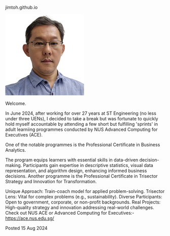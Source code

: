 jimtoh.github.io

![alt text](head-S.png)

Welcome.

In June 2024, after working for over 27 years at ST Engineering (no less under three UENs), I decided to take a break but was fortunate to quickly hold myself accountable by attending a few short but fulfilling 'sprints' in adult learniing programmes conducted by NUS Advanced Computing for Executives (ACE).

One of the notable programmes is the Professional Certificate in Business Analytics.

The program equips learners with essential skills in data-driven decision-making. Participants gain expertise in descriptive statistics, visual data representation, and algorithm design, enhancing informed business decisions.
Another programme is the Professional Certificate in Trisector Strategy and Innovation for Transformation.

Unique Approach: Train-coach model for applied problem-solving.
Trisector Lens: Vital for complex problems (e.g., sustainability).
Diverse Participants: Open to government, corporate, or non-profit backgrounds.
Real Projects: High-quality strategy and innovation addressing real-world challenges.
Check out NUS ACE or Advanced Computing for Executives:- https://ace.nus.edu.sg/

Posted 15 Aug 2024
